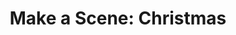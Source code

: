 ---
title: "Make a Scene: Christmas"
developer: Innivo
image: MakeASceneChristmas.jpg
link: http://www.makeasceneapp.com/app/christmas/
ios: https://itunes.apple.com/us/app/make-a-scene-christmas/id501638267
android: https://play.google.com/store/apps/details?id=air.com.innivo.makeascene.christmas
blackberry: http://appworld.blackberry.com/webstore/content/17843853/?lang=en
amazon: http://www.amazon.co.uk/Innivo-Make-a-Scene-Christmas/dp/B00FP232C6
---